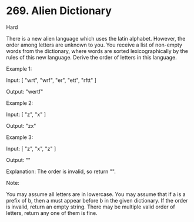 # 269. Alien Dictionary

Hard

 
There is a new alien language which uses the latin alphabet. However, the order among letters are unknown to you. You receive a list of non-empty words from the dictionary, where words are sorted lexicographically by the rules of this new language. Derive the order of letters in this language.

Example 1:

Input:
[
  "wrt",
  "wrf",
  "er",
  "ett",
  "rftt"
]

Output: "wertf"

Example 2:

Input:
[
  "z",
  "x"
]

Output: "zx"

Example 3:

Input:
[
  "z",
  "x",
  "z"
] 

Output: "" 

Explanation: The order is invalid, so return "".

Note:

You may assume all letters are in lowercase.
You may assume that if a is a prefix of b, then a must appear before b in the given dictionary.
If the order is invalid, return an empty string.
There may be multiple valid order of letters, return any one of them is fine.

